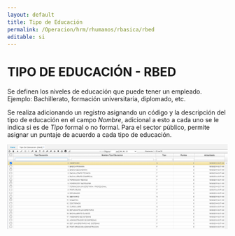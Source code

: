 ```yaml
---
layout: default
title: Tipo de Educación
permalink: /Operacion/hrm/rhumanos/rbasica/rbed
editable: si
---
```


# TIPO DE EDUCACIÓN - RBED  

Se definen los niveles de educación que puede tener un empleado. Ejemplo: Bachillerato, formación universitaria, diplomado, etc.  

Se realiza adicionando un registro asignando un código y la descripción del tipo de educación en el campo _Nombre_, adicional a esto a cada uno se le indica si es de _Tipo_ formal o no formal.  Para el sector público, permite asignar un puntaje de acuerdo a cada tipo de educación.  

![](rbed.png)


